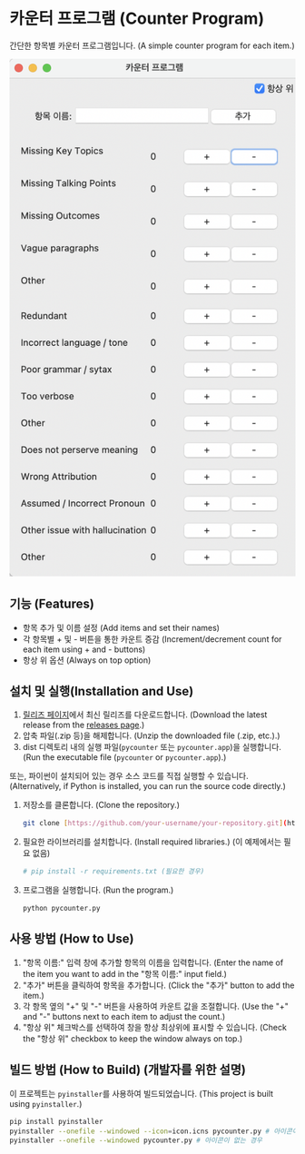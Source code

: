 # 카운터 프로그램 (Counter Program)

간단한 항목별 카운터 프로그램입니다. (A simple counter program for each item.)

![프로그램 실행 화면 스크린샷 또는 GIF](screenshot.png)

## 기능 (Features)

- 항목 추가 및 이름 설정 (Add items and set their names)
- 각 항목별 + 및 - 버튼을 통한 카운트 증감 (Increment/decrement count for each item using + and - buttons)
- 항상 위 옵션 (Always on top option)

## 설치 및 실행(Installation and Use)

1.  [릴리즈 페이지](https://github.com/saramjh/pycounter#:~:text=with%20GitHub%20Desktop-,Download%20ZIP)에서 최신 릴리즈를 다운로드합니다. (Download the latest release from the [releases page](https://github.com/saramjh/pycounter#:~:text=with%20GitHub%20Desktop-,Download%20ZIP).)
2.  압축 파일(.zip 등)을 해제합니다. (Unzip the downloaded file (.zip, etc.).)
3.  dist 디렉토리 내의 실행 파일(`pycounter` 또는 `pycounter.app`)을 실행합니다. (Run the executable file (`pycounter` or `pycounter.app`).)

또는, 파이썬이 설치되어 있는 경우 소스 코드를 직접 실행할 수 있습니다. (Alternatively, if Python is installed, you can run the source code directly.)

1.  저장소를 클론합니다. (Clone the repository.)
    ```bash
    git clone [https://github.com/your-username/your-repository.git](https://github.com/saramjh/pycounter.git)
    ```
2.  필요한 라이브러리를 설치합니다. (Install required libraries.) (이 예제에서는 필요 없음)
    ```bash
    # pip install -r requirements.txt (필요한 경우)
    ```
3.  프로그램을 실행합니다. (Run the program.)
    ```bash
    python pycounter.py
    ```

## 사용 방법 (How to Use)

1.  "항목 이름:" 입력 창에 추가할 항목의 이름을 입력합니다. (Enter the name of the item you want to add in the "항목 이름:" input field.)
2.  "추가" 버튼을 클릭하여 항목을 추가합니다. (Click the "추가" button to add the item.)
3.  각 항목 옆의 "+" 및 "-" 버튼을 사용하여 카운트 값을 조절합니다. (Use the "+" and "-" buttons next to each item to adjust the count.)
4.  "항상 위" 체크박스를 선택하여 창을 항상 최상위에 표시할 수 있습니다. (Check the "항상 위" checkbox to keep the window always on top.)

## 빌드 방법 (How to Build) (개발자를 위한 설명)

이 프로젝트는 `pyinstaller`를 사용하여 빌드되었습니다. (This project is built using `pyinstaller`.)

```bash
pip install pyinstaller
pyinstaller --onefile --windowed --icon=icon.icns pycounter.py # 아이콘이 있는 경우
pyinstaller --onefile --windowed pycounter.py # 아이콘이 없는 경우
```
